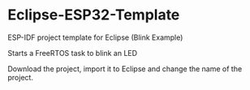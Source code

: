 # Eclipse-ESP32-Template

ESP-IDF project template for Eclipse (Blink Example)

Starts a FreeRTOS task to blink an LED

Download the project, import it to Eclipse and change the name of the project.
